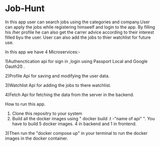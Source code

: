 # Job-Hunt
In this app user can search jobs using the categories and company.User can apply the jobs while registering himseelf and login to the app.
By filling his /her profile he can also get the carrer advice according to their interest filled byu the user. 
User can also add the jobs to thier watchlist for future use.

In this app we have 4 Microservices:-

1)Authenctication api for sign in ,login using Passport Local and Google Oauth20 .

2)Profile Api for saving and modifying the user data.

3)Watchlist Api for adding the jobs to there watchlist.

4)Fetch Api for fetching the data from the server in the backend.





How to run this app.
1) Clone this repositry to your system
2) Build all the docker images using " docker build .t -"name of api" ".
    You have to build 5 docker images. 4 in backend and 1 in frontend.

3)Then run the "docker compose up" in your terminal to run the docker images in the docker container.





